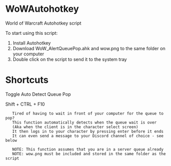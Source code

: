 # WoWAutohotkey
World of Warcraft Autohotkey script

To start using this script:
1. Install Autohotkey
2. Download WoW_AlertQueuePop.ahk and wow.png to the same folder on your computer
3. Double click on the script to send it to the system tray



# Shortcuts
 

   Toggle Auto Detect Queue Pop
   
   Shift + CTRL + F10
   
       Tired of having to wait in front of your computer for the queue to pop?
       This function automatically detects when the queue wait is over
       (Aka when the client is in the character select screen)
       It then logs in to your character by pressing enter before it ends
       It can even send a message to your Discord channel of choice - see below
       
       NOTE: This function assumes that you are in a server queue already
       NOTE: wow.png must be included and stored in the same folder as the script
